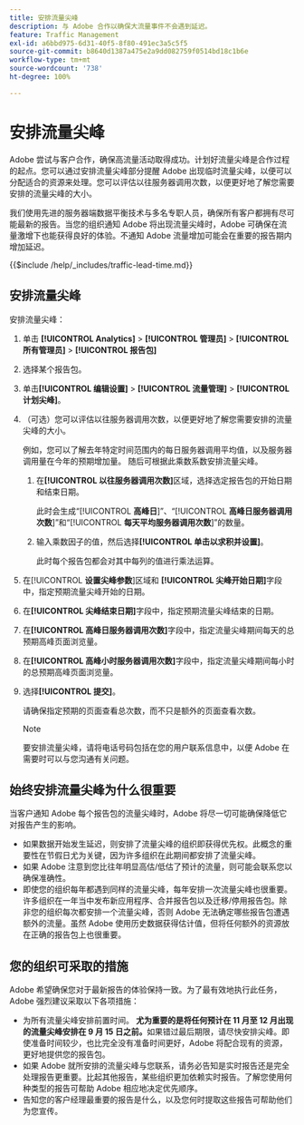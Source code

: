 ```yaml
---
title: 安排流量尖峰
description: 与 Adobe 合作以确保大流量事件不会遇到延迟。
feature: Traffic Management
exl-id: a6bbd975-6d31-40f5-8f80-491ec3a5c5f5
source-git-commit: b8640d1387a475e2a9dd082759f0514bd18c1b6e
workflow-type: tm+mt
source-wordcount: '738'
ht-degree: 100%

---
```


# 安排流量尖峰

Adobe 尝试与客户合作，确保高流量活动取得成功。计划好流量尖峰是合作过程的起点。您可以通过安排流量尖峰部分提醒 Adobe 出现临时流量尖峰，以便可以分配适合的资源来处理。您可以评估以往服务器调用次数，以便更好地了解您需要安排的流量尖峰的大小。

我们使用先进的服务器端数据平衡技术与多名专职人员，确保所有客户都拥有尽可能最新的报告。当您的组织通知 Adobe 将出现流量尖峰时，Adobe 可确保在流量激增下也能获得良好的体验。不通知 Adobe 流量增加可能会在重要的报告期内增加延迟。

{{$include /help/_includes/traffic-lead-time.md}}

## 安排流量尖峰

安排流量尖峰：

1. 单击 **[!UICONTROL Analytics]** > **[!UICONTROL 管理员]** > **[!UICONTROL 所有管理员]** > **[!UICONTROL 报告包]**
1. 选择某个报告包。
1. 单击&#x200B;**[!UICONTROL 编辑设置]** > **[!UICONTROL 流量管理]** > **[!UICONTROL 计划尖峰]**。
1. （可选）您可以评估以往服务器调用次数，以便更好地了解您需要安排的流量尖峰的大小。

   例如，您可以了解去年特定时间范围内的每日服务器调用平均值，以及服务器调用量在今年的预期增加量。 随后可根据此乘数系数安排流量尖峰。

   1. 在&#x200B;**[!UICONTROL 以往服务器调用次数]**&#x200B;区域，选择选定报告包的开始日期和结束日期。

      此时会生成“[!UICONTROL **高峰日**]”、“[!UICONTROL **高峰日服务器调用次数**]”和“[!UICONTROL **每天平均服务器调用次数**]”的数量。

   1. 输入乘数因子的值，然后选择&#x200B;**[!UICONTROL 单击以求积并设置]**。

      此时每个报告包都会对其中每列的值进行乘法运算。
1. 在&#x200B;[!UICONTROL **设置尖峰参数**]&#x200B;区域和 **[!UICONTROL 尖峰开始日期]**&#x200B;字段中，指定预期流量尖峰开始的日期。
1. 在&#x200B;**[!UICONTROL 尖峰结束日期]**&#x200B;字段中，指定预期流量尖峰结束的日期。
1. 在&#x200B;**[!UICONTROL 高峰日服务器调用次数]**&#x200B;字段中，指定流量尖峰期间每天的总预期高峰页面浏览量。
1. 在&#x200B;**[!UICONTROL 高峰小时服务器调用次数]**&#x200B;字段中，指定流量尖峰期间每小时的总预期高峰页面浏览量。
1. 选择&#x200B;**[!UICONTROL 提交]**。

   请确保指定预期的页面查看总次数，而不只是额外的页面查看次数。

   >[!NOTE]
   >
   >要安排流量尖峰，请将电话号码包括在您的用户联系信息中，以便 Adobe 在需要时可以与您沟通有关问题。

## 始终安排流量尖峰为什么很重要

当客户通知 Adobe 每个报告包的流量尖峰时，Adobe 将尽一切可能确保降低它对报告产生的影响。

* 如果数据开始发生延迟，则安排了流量尖峰的组织即获得优先权。此概念的重要性在节假日尤为关键，因为许多组织在此期间都安排了流量尖峰。
* 如果 Adobe 注意到您比往年明显高估/低估了预计的流量，则可能会联系您以确保准确性。
* 即使您的组织每年都遇到同样的流量尖峰，每年安排一次流量尖峰也很重要。许多组织在一年当中发布新应用程序、合并报告包以及迁移/停用报告包。除非您的组织每次都安排一个流量尖峰，否则 Adobe 无法确定哪些报告包遭遇额外的流量。虽然 Adobe 使用历史数据获得估计值，但将任何额外的资源放在正确的报告包上也很重要。

## 您的组织可采取的措施

Adobe 希望确保您对于最新报告的体验保持一致。为了最有效地执行此任务，Adobe 强烈建议采取以下各项措施：

* 为所有流量尖峰安排前置时间。 **尤为重要的是将任何预计在 11 月至 12 月出现的流量尖峰安排在 9 月 15 日之前。**&#x200B;如果错过最后期限，请尽快安排尖峰。即使准备时间较少，也比完全没有准备时间更好，Adobe 将配合现有的资源，更好地提供您的报告包。
* 如果 Adobe 就所安排的流量尖峰与您联系，请务必告知是实时报告还是完全处理报告更重要。比起其他报告，某些组织更加依赖实时报告。了解您使用何种类型的报告可帮助 Adobe 相应地决定优先顺序。
* 告知您的客户经理最重要的报告是什么，以及您何时提取这些报告可帮助他们为您宣传。

